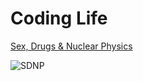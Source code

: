 Coding Life
===========

[Sex, Drugs & Nuclear Physics](http://www.sunfrogshirts.com/Sex-Drugs-and-Science.html)

![SDNP](http://images.sunfrogshirts.com/2014/06/19/Sex-Drugs-and-Science.jpg)
